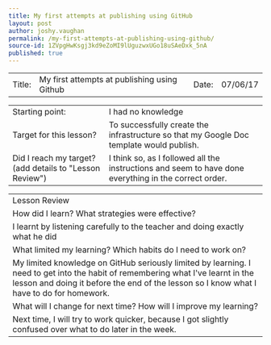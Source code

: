 ```yaml
---
title: My first attempts at publishing using GitHub
layout: post
author: joshy.vaughan
permalink: /my-first-attempts-at-publishing-using-github/
source-id: 1ZVpgHwKsgj3kd9eZoMI9lUguzwxUGo18uSAeDxk_5nA
published: true
---
```

<table>
  <tr>
    <td>Title:  </td>
    <td>My first attempts at publishing using Github </td>
    <td> Date:  </td>
    <td>07/06/17</td>
  </tr>
</table>


<table>
  <tr>
    <td>Starting point:</td>
    <td>I had no knowledge</td>
  </tr>
  <tr>
    <td>Target for this lesson?</td>
    <td>To successfully create the infrastructure so that my Google Doc template would publish.</td>
  </tr>
  <tr>
    <td>Did I reach my target? 
(add details to "Lesson Review")</td>
    <td>I think so, as I followed all the instructions and seem to have done everything in the correct order.</td>
  </tr>
</table>


<table>
  <tr>
    <td>Lesson Review</td>
  </tr>
  <tr>
    <td>How did I learn? What strategies were effective? </td>
  </tr>
  <tr>
    <td>I learnt by listening carefully to the teacher and doing exactly what he did</td>
  </tr>
  <tr>
    <td>What limited my learning? Which habits do I need to work on? </td>
  </tr>
  <tr>
    <td>My limited knowledge on GitHub seriously limited by learning. I need to get into the habit of remembering what I've learnt in the lesson and doing it before the end of the lesson so I know what I have to do for homework.</td>
  </tr>
  <tr>
    <td>What will I change for next time? How will I improve my learning?</td>
  </tr>
  <tr>
    <td>Next time, I will try to work quicker, because I got slightly confused over what to do later in the week. </td>
  </tr>
</table>


